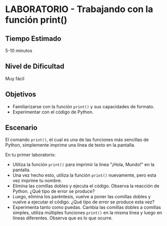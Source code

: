 # LABORATORIO - Trabajando con la función print()

## Tiempo Estimado

5-10 minutos

## Nivel de Dificultad

Muy fácil

## Objetivos

* Familiarizarse con la función `print()` y sus capacidades de formato.
* Experimentar con el código de Python.

## Escenario

El comando `print()`, el cual es una de las funciones más sencillas de Python, simplemente imprime una línea de texto en la pantalla.

En tu primer laboratorio:

* Utiliza la función `print()` para imprimir la linea "¡Hola, Mundo!" en la pantalla.
* Una vez hecho esto, utiliza la función `print()` nuevamente, pero esta vez imprime tu nombre.
* Elimina las comillas dobles y ejecuta el código. Observa la reacción de Python. ¿Qué tipo de error se produce?
* Luego, elimina los paréntesis, vuelve a poner las comillas dobles y vuelve a ejecutar el código. ¿Qué tipo de error se produce esta vez?
* Experimenta tanto como puedas. Cambia las comillas dobles a comillas simples, utiliza múltiples funciones `print()` en la misma línea y luego en líneas diferentes. Observa que es lo que ocurre.

